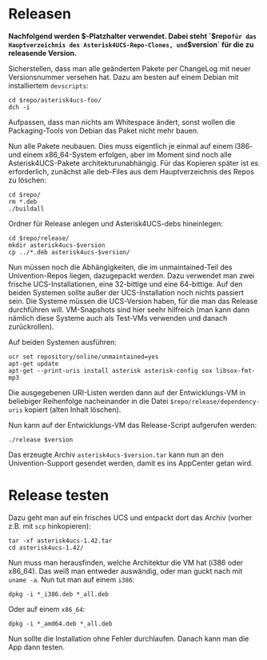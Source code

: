 

Releasen
========

**Nachfolgend werden $-Platzhalter verwendet. Dabei steht `$repo` für das Hauptverzeichnis des Asterisk4UCS-Repo-Clones, und `$version` für die zu releasende Version.**

Sicherstellen, dass man alle geänderten Pakete per ChangeLog mit neuer Versionsnummer versehen hat. Dazu am besten auf einem Debian mit installiertem `devscripts`:

	cd $repo/asterisk4ucs-foo/
	dch -i

Aufpassen, dass man nichts am Whitespace ändert, sonst wollen die Packaging-Tools von Debian das Paket nicht mehr bauen.

Nun alle Pakete neubauen. Dies muss eigentlich je einmal auf einem i386- und einem x86_64-System erfolgen, aber im Moment sind noch alle Asterisk4UCS-Pakete architekturunabhängig. Für das Kopieren später ist es erforderlich, zunächst alle deb-Files aus dem Hauptverzeichnis des Repos zu löschen:

	cd $repo/
	rm *.deb
	./buildall

Ordner für Release anlegen und Asterisk4UCS-debs hineinlegen:

	cd $repo/release/
	mkdir asterisk4ucs-$version
	cp ../*.deb asterisk4ucs-$version/

Nun müssen noch die Abhängigkeiten, die im unmaintained-Teil des Univention-Repos liegen, dazugepackt werden. Dazu verwendet man zwei frische UCS-Installationen, eine 32-bittige und eine 64-bittige. Auf den beiden Systemen sollte außer der UCS-Installation noch nichts passiert sein. Die Systeme müssen die UCS-Version haben, für die man das Release durchführen will. VM-Snapshots sind hier seehr hilfreich (man kann dann nämlich diese Systeme auch als Test-VMs verwenden und danach zurückrollen).

Auf beiden Systemen ausführen:

	ucr set repository/online/unmaintained=yes
	apt-get update
	apt-get --print-uris install asterisk asterisk-config sox libsox-fmt-mp3

Die ausgegebenen URI-Listen werden dann auf der Entwicklungs-VM in beliebiger Reihenfolge nacheinander in die Datei `$repo/release/dependency-uris` kopiert (alten Inhalt löschen).

Nun kann auf der Entwicklungs-VM das Release-Script aufgerufen werden:

	./release $version

Das erzeugte Archiv `asterisk4ucs-$version.tar` kann nun an den Univention-Support gesendet werden, damit es ins AppCenter getan wird.

Release testen
==============

Dazu geht man auf ein frisches UCS und entpackt dort das Archiv (vorher z.B. mit `scp` hinkopieren):

	tar -xf asterisk4ucs-1.42.tar
	cd asterisk4ucs-1.42/

Nun muss man herausfinden, welche Architektur die VM hat (i386 oder x86_64). Das weiß man entweder auswändig, oder man guckt nach mit `uname -a`. Nun tut man auf einem `i386`:

	dpkg -i *_i386.deb *_all.deb

Oder auf einem `x86_64`:

	dpkg -i *_amd64.deb *_all.deb

Nun sollte die Installation ohne Fehler durchlaufen. Danach kann man die App dann testen.

